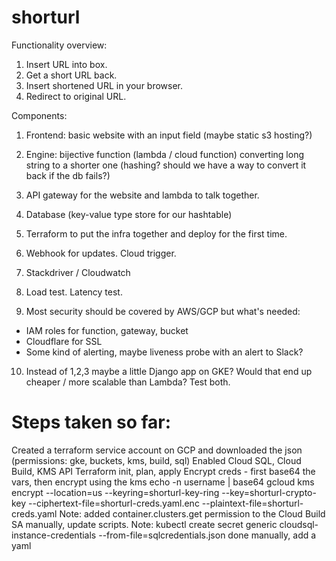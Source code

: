 # shorturl

Functionality overview:
1. Insert URL into box.
2. Get a short URL back.
3. Insert shortened URL in your browser.
4. Redirect to original URL.

Components:
1. Frontend: basic website with an input field (maybe static s3 hosting?)
2. Engine: bijective function (lambda / cloud function) converting long string to a shorter one (hashing? should we have a way to convert it back if the db fails?)
3. API gateway for the website and lambda to talk together.
4. Database (key-value type store for our hashtable)
5. Terraform to put the infra together and deploy for the first time.
6. Webhook for updates. Cloud trigger.
7. Stackdriver / Cloudwatch
8. Load test. Latency test.

9. Most security should be covered by AWS/GCP but what's needed:
- IAM roles for function, gateway, bucket
- Cloudflare for SSL
- Some kind of alerting, maybe liveness probe with an alert to Slack?

10. Instead of 1,2,3 maybe a little Django app on GKE? Would that end up cheaper / more scalable than Lambda? Test both.

# Steps taken so far:
Created a terraform service account on GCP and downloaded the json
(permissions: gke, buckets, kms, build, sql)
Enabled Cloud SQL, Cloud Build, KMS API
Terraform init, plan, apply
Encrypt creds - first base64 the vars, then encrypt using the kms
echo -n username | base64
gcloud kms encrypt --location=us --keyring=shorturl-key-ring --key=shorturl-crypto-key --ciphertext-file=shorturl-creds.yaml.enc --plaintext-file=shorturl-creds.yaml
Note: added container.clusters.get permission to the Cloud Build SA manually, update scripts.
Note: kubectl create secret generic cloudsql-instance-credentials --from-file=sqlcredentials.json done manually, add a yaml

